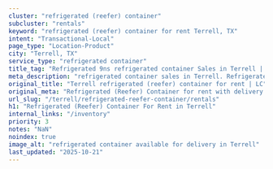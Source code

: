 ```yaml
---
cluster: "refrigerated (reefer) container"
subcluster: "rentals"
keyword: "refrigerated (reefer) container for rent Terrell, TX"
intent: "Transactional-Local"
page_type: "Location-Product"
city: "Terrell, TX"
service_type: "refrigerated container"
title_tag: "Refrigerated 9ns refrigerated container Sales in Terrell | LC Container"
meta_description: "refrigerated container sales in Terrell. Refrigerated containers with climate control. Fast delivery, competitive pricing. Serving refrigerated reefer container area. Quote ID: P0T. Call (214) 524-4168 for your free quote today."
original_title: "Terrell refrigerated (reefer) container for rent | LC"
original_meta: "Refrigerated (Reefer) Container for rent with delivery in Terrell, TX. LC Container — local Since 2003. Get pricing today."
url_slug: "/terrell/refrigerated-reefer-container/rentals"
h1: "Refrigerated (Reefer) Container For Rent in Terrell"
internal_links: "/inventory"
priority: 3
notes: "NaN"
noindex: true
image_alt: "refrigerated container available for delivery in Terrell"
last_updated: "2025-10-21"
---
```


<!-- TODO: Add unique city/inventory copy, images, and internal links here. -->
